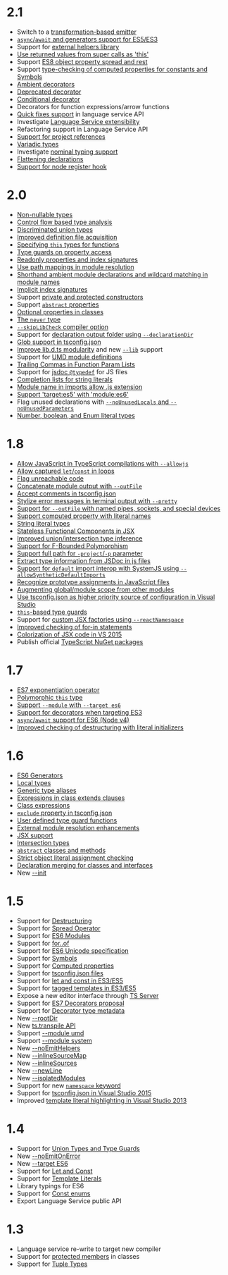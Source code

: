 # 2.1 

* Switch to a [transformation-based emitter](https://github.com/Microsoft/TypeScript/issues/5595)
* [`async`/`await` and generators support for ES5/ES3](https://github.com/Microsoft/TypeScript/issues/1564)
* Support for [external helpers library](https://github.com/Microsoft/TypeScript/issues/3364)
* [Use returned values from super calls as 'this'](https://github.com/Microsoft/TypeScript/pull/10762) 
* Support [ES8 object property spread and rest](https://github.com/Microsoft/TypeScript/issues/2103)
* Support [type-checking of computed properties for constants and Symbols](https://github.com/Microsoft/TypeScript/issues/5579)
* [Ambient decorators](https://github.com/Microsoft/TypeScript/issues/2900)
* [Deprecated decorator](https://github.com/Microsoft/TypeScript/issues/390)
* [Conditional decorator](https://github.com/Microsoft/TypeScript/issues/3538)
* Decorators for function expressions/arrow functions
* [Quick fixes support](https://github.com/Microsoft/TypeScript/issues/6943) in language service API
* Investigate [Language Service extensibility](https://github.com/Microsoft/TypeScript/issues/6508)
* Refactoring support in Language Service API
* [Support for project references](https://github.com/Microsoft/TypeScript/issues/3469)
* [Variadic types](https://github.com/Microsoft/TypeScript/issues/5453)
* Investigate [nominal typing support](https://github.com/Microsoft/TypeScript/issues/202)
* [Flattening declarations](https://github.com/Microsoft/TypeScript/issues/4433)
* [Support for node register hook](https://github.com/Microsoft/TypeScript/issues/1823)

# 2.0

* [Non-nullable types](https://github.com/Microsoft/TypeScript/pull/7140)
* [Control flow based type analysis](https://github.com/Microsoft/TypeScript/pull/8010)
* [Discriminated union types](https://github.com/Microsoft/TypeScript/pull/9163)
* [Improved definition file acquisition](https://github.com/Microsoft/TypeScript/issues/9184)
* [Specifying `this` types for functions](https://github.com/Microsoft/TypeScript/issues/3694)
* [Type guards on property access](https://github.com/Microsoft/TypeScript/issues/186)
* [Readonly properties and index signatures](https://github.com/Microsoft/TypeScript/pull/6532)
* [Use path mappings in module resolution](https://github.com/Microsoft/TypeScript/issues/5039)
* [Shorthand ambient module declarations and wildcard matching in module names](https://github.com/Microsoft/TypeScript/issues/6615)
* [Implicit index signatures](https://github.com/Microsoft/TypeScript/pull/7029)
* Support [private and protected constructors](https://github.com/Microsoft/TypeScript/pull/6885)
* Support [`abstract` properties](https://github.com/Microsoft/TypeScript/issues/4669)
* [Optional properties in classes](https://github.com/Microsoft/TypeScript/pull/8625)
* [The `never` type](https://github.com/Microsoft/TypeScript/pull/8652)
* [`--skipLibCheck` compiler option](https://github.com/Microsoft/TypeScript/pull/8735)
* Support for [declaration output folder using `--declarationDir`](https://github.com/Microsoft/TypeScript/issues/6723)
* [Glob support in tsconfig.json](https://github.com/Microsoft/TypeScript/issues/1927)
* [Improve lib.d.ts modularity](https://github.com/Microsoft/TypeScript/issues/494) and new [`--lib`](https://github.com/Microsoft/TypeScript/issues/6974) support
* Support for [UMD module definitions](https://github.com/Microsoft/TypeScript/issues/7125)
* [Trailing Commas in Function Param Lists](https://github.com/Microsoft/TypeScript/issues/7279)
* Support for [jsdoc `@typedef`](https://github.com/Microsoft/TypeScript/pull/8103) for JS files
* [Completion lists for string literals](https://github.com/Microsoft/TypeScript/issues/606)
* [Module name in imports allow .js extension](https://github.com/Microsoft/TypeScript/issues/4595)
* [Support 'target:es5' with 'module:es6' ](https://github.com/Microsoft/TypeScript/issues/6319)
* Flag unused declarations with [`--noUnusedLocals` and `--noUnusedParameters`](https://github.com/Microsoft/TypeScript/pull/9200)
* [Number, boolean, and Enum literal types](https://github.com/Microsoft/TypeScript/pull/9407)

# 1.8

* [Allow JavaScript in TypeScript compilations with `--allowjs`](https://github.com/Microsoft/TypeScript/issues/4792)
* [Allow captured `let`/`const` in loops](https://github.com/Microsoft/TypeScript/issues/3915)
* [Flag unreachable code](https://github.com/Microsoft/TypeScript/pull/4788)
* [Concatenate module output with `--outFile`](https://github.com/Microsoft/TypeScript/pull/5090)
* [Accept comments in tsconfig.json](https://github.com/Microsoft/TypeScript/issues/4987)
* [Stylize error messages in terminal output with `--pretty`](https://github.com/Microsoft/TypeScript/pull/5140)
* [Support for `--outFile` with named pipes, sockets, and special devices](https://github.com/Microsoft/TypeScript/issues/4841)
* [Support computed property with literal names](https://github.com/Microsoft/TypeScript/issues/4653)
* [String literal types](https://github.com/Microsoft/TypeScript/pull/5185)
* [Stateless Functional Components in JSX](https://github.com/Microsoft/TypeScript/issues/5478)
* [Improved union/intersection type inference](https://github.com/Microsoft/TypeScript/pull/5738)
* [Support for F-Bounded Polymorphism](https://github.com/Microsoft/TypeScript/pull/5949)
* [Support full path for `-project`/`-p` parameter](https://github.com/Microsoft/TypeScript/issues/2869)
* [Extract type information from JSDoc in js files](https://github.com/Microsoft/TypeScript/issues/4790)
* [Support for `default` import interop with SystemJS using `--allowSyntheticDefaultImports`](https://github.com/Microsoft/TypeScript/issues/5285)
* [Recognize prototype assignments in JavaScript files](https://github.com/Microsoft/TypeScript/pull/5876)
* [Augmenting global/module scope from other modules](https://github.com/Microsoft/TypeScript/issues/4166)
* [Use tsconfig.json as higher priority source of configuration in Visual Studio](https://github.com/Microsoft/TypeScript/issues/5287)
* [`this`-based type guards](https://github.com/Microsoft/TypeScript/pull/5906)
* Support for [custom JSX factories using `--reactNamespace`](https://github.com/Microsoft/TypeScript/pull/6146)
* [Improved checking of for-in statements](https://github.com/Microsoft/TypeScript/pull/6379)
* [Colorization of JSX code in VS 2015](https://github.com/Microsoft/TypeScript/issues/4835)
* Publish official [TypeScript NuGet packages](https://github.com/Microsoft/TypeScript/issues/3940)

# 1.7

* [ES7 exponentiation operator](https://github.com/Microsoft/TypeScript/issues/4812)
* [Polymorphic `this` type](https://github.com/Microsoft/TypeScript/pull/4910)
* [Support `--module` with `--target es6`](https://github.com/Microsoft/TypeScript/issues/4806)
* [Support for decorators when targeting ES3](https://github.com/Microsoft/TypeScript/pull/4741)
* [`async`/`await` support for ES6 (Node v4)](https://github.com/Microsoft/TypeScript/pull/5231)
* [Improved checking of destructuring with literal initializers](https://github.com/Microsoft/TypeScript/pull/4598)

# 1.6

* [ES6 Generators](https://github.com/Microsoft/TypeScript/issues/2873)
* [Local types](https://github.com/Microsoft/TypeScript/pull/3266)
* [Generic type aliases](https://github.com/Microsoft/TypeScript/issues/1616)
* [Expressions in class extends clauses](https://github.com/Microsoft/TypeScript/pull/3516)
* [Class expressions](https://github.com/Microsoft/TypeScript/issues/497)
* [`exclude` property in tsconfig.json](https://github.com/Microsoft/TypeScript/pull/3188)
* [User defined type guard functions](https://github.com/Microsoft/TypeScript/issues/1007)
* [External module resolution enhancements](https://github.com/Microsoft/TypeScript/issues/2338)
* [JSX support](https://github.com/Microsoft/TypeScript/pull/3564)
* [Intersection types](https://github.com/Microsoft/TypeScript/pull/3622)
* [`abstract` classes and methods](https://github.com/Microsoft/TypeScript/issues/3578)
* [Strict object literal assignment checking](https://github.com/Microsoft/TypeScript/pull/3823)
* [Declaration merging for classes and interfaces](https://github.com/Microsoft/TypeScript/pull/3333)
* New [--init](https://github.com/Microsoft/TypeScript/issues/3079)

# 1.5

* Support for [Destructuring](https://github.com/Microsoft/TypeScript/pull/1346)
* Support for [Spread Operator](https://github.com/Microsoft/TypeScript/pull/1931)
* Support for [ES6 Modules](https://github.com/Microsoft/TypeScript/issues/2242)
* Support for [for..of](https://github.com/Microsoft/TypeScript/pull/2207)
* Support for [ES6 Unicode specification](https://github.com/Microsoft/TypeScript/pull/2169)
* Support for [Symbols](https://github.com/Microsoft/TypeScript/pull/1978)
* Support for [Computed properties](https://github.com/Microsoft/TypeScript/issues/1082)
* Support for [tsconfig.json files](https://github.com/Microsoft/TypeScript/pull/1692)
* Support for [let and const in ES3/ES5](https://github.com/Microsoft/TypeScript/pull/2161)
* Support for [tagged templates in ES3/ES5](https://github.com/Microsoft/TypeScript/pull/1589)
* Expose a new editor interface through [TS Server](https://github.com/Microsoft/TypeScript/pull/2041)
* Support for [ES7 Decorators proposal](https://github.com/Microsoft/TypeScript/issues/2249)
* Support for [Decorator type metadata](https://github.com/Microsoft/TypeScript/pull/2589)
* New [--rootDir](https://github.com/Microsoft/TypeScript/pull/2772)
* New [ts.transpile API](https://github.com/Microsoft/TypeScript/issues/2499)
* Support [--module umd](https://github.com/Microsoft/TypeScript/issues/2036)
* Support [--module system](https://github.com/Microsoft/TypeScript/issues/2616)
* New [--noEmitHelpers](https://github.com/Microsoft/TypeScript/pull/2901)
* New [--inlineSourceMap](https://github.com/Microsoft/TypeScript/pull/2484)
* New [--inlineSources](https://github.com/Microsoft/TypeScript/pull/2484)
* New [--newLine](https://github.com/Microsoft/TypeScript/pull/2921)
* New [--isolatedModules](https://github.com/Microsoft/TypeScript/issues/2499)
* Support for new [`namespace` keyword](https://github.com/Microsoft/TypeScript/issues/2159)
* Support for [tsconfig.json in Visual Studio 2015](https://github.com/Microsoft/TypeScript/issues/3124)
* Improved [template literal highlighting in Visual Studio 2013](https://github.com/Microsoft/TypeScript/pull/2026)

# 1.4

* Support for [Union Types and Type Guards](https://github.com/Microsoft/TypeScript/pull/824)
* New [--noEmitOnError](https://github.com/Microsoft/TypeScript/pull/966)
* New [--target ES6](https://github.com/Microsoft/TypeScript/commit/873c1df74b7c7dcba59eaccc1bb4bd4b0da18a35)
* Support for [Let and Const](https://github.com/Microsoft/TypeScript/pull/904)
* Support for [Template Literals](https://github.com/Microsoft/TypeScript/pull/960)
* Library typings for ES6 
* Support for [Const enums](https://github.com/Microsoft/TypeScript/issues/1029)
* Export Language Service public API

# 1.3

* Language service re-write to target new compiler
* Support for [protected members](https://github.com/Microsoft/TypeScript/pull/688) in classes
* Support for [Tuple Types](https://github.com/Microsoft/TypeScript/pull/428)
